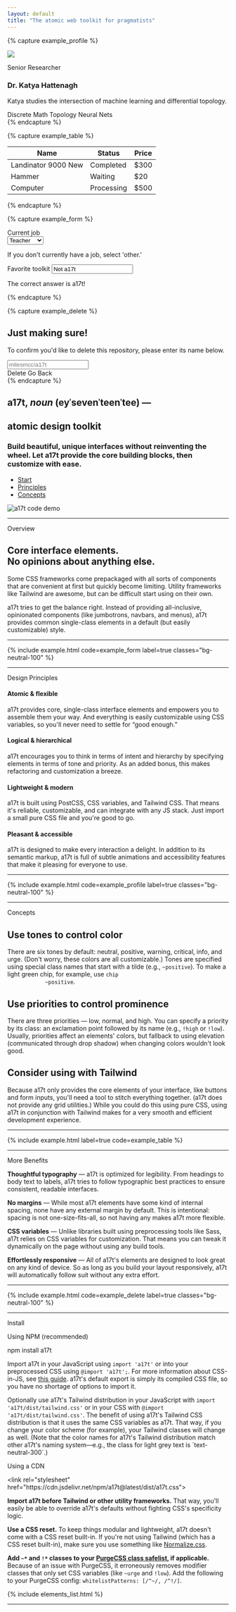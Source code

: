 ```yaml
---
layout: default
title: "The atomic web toolkit for pragmatists"
---
```


{% capture example_profile %}
<div class="card ~neutral !low md:flex max-w-lg">
  <div class="w-20 h-20 mx-auto mb-6 md:mr-6 flex-shrink-0">
    <img class="object-cover rounded-full" src="{{ '/assets/profile_image.png' | relative_url }}">
  </div>
  <div class="flex-grow text-center md:text-left">
    <p class="support">Senior Researcher</p>
    <h3 class="text-xl heading">Dr. Katya Hattenagh</h3>
    <p class="mt-2 mb-3">Katya studies the intersection of machine learning and differential topology.</p>
    <div>
      <span class="chip ~neutral mb-1">Discrete Math</span> <span class="chip ~neutral mb-1">Topology</span> <span
        class="chip ~neutral mb-1">Neural Nets</span>
    </div>
  </div>
</div>
{% endcapture %}

{% capture example_table %}
<table class="table">
  <thead>
    <tr>
      <th>Name</th>
      <th>Status</th>
      <th>Price</th>
    </tr>
  </thead>
  <tbody>
    <tr>
      <td>Landinator 9000 <span class="badge ~neutral">New</span></td>
      <td><span class="chip ~positive">Completed</span></td>
      <td>$300</td>
    </tr>
    <tr>
      <td>Hammer</td>
      <td><span class="chip ~urge">Waiting</span></td>
      <td>$20</td>
    </tr>
    <tr>
      <td>Computer</td>
      <td><span class="chip ~info">Processing</span></td>
      <td>$500</td>
    </tr>
  </tbody>
</table>
{% endcapture %}

{% capture example_form %}
<form class="card ~neutral !low">
  <div class="mb-4">
    <label class="label" for="toolkit">Current job</label>
    <div class="select ~neutral !low my-1 max-w-xs">
      <select>
        <option>Teacher</option>
        <option>Engineer</option>
        <option>Firefighter</option>
        <option>Other</option>
      </select>
    </div>
    <p class="support">If you don't currently have a job, select 'other.'</p>
  </div>
  <div>
    <label class="label" for="toolkit">Favorite toolkit</label>
    <input id="toolkit" type="text" class="input ~critical !normal my-1 max-w-xs  block" placeholder="At least 8 characters..."
      value="Not a17t">
    <p class="support ~critical">The correct answer is a17t!</p>
  </div>
</form>
{% endcapture %}

{% capture example_delete %}
<div class="card ~neutral !low p-0 max-w-sm">
  <div class="p-4">
    <h2 class="mb-1 text-lg heading">Just making sure!</h2>
    <p class="mb-3 text-base support">To confirm you'd like to delete this repository, please enter its name below.</p>
    <input class="input" type="text" placeholder="milesmcc/a17t">
  </div>
  <section class="section ~critical p-4">
    <span class="button ~critical !high">Delete</span>
    <span class="button ~neutral bg-transparent">Go Back</span>
  </section>
</div>
{% endcapture %}

<div class="items-center justify-between mb-24 md:flex md:mt-24">
  <section class="mt-6 mb-12 mr-6 md:w-6/12">
    <h2 class="text-lg heading md:text-3xl">
      a17t, <i>noun</i> <span class="text-neutral-500">(ey&#712;seven&#712;teen&#712;tee) &mdash;</span><br>
    </h2>
    <h1 class="mb-4 text-4xl font-semibold heading md:text-5xl text-urge-600">
      atomic design toolkit
    </h1>
    <h3 class="mb-6 text-lg subheading md:text-xl font-primary">Build beautiful, unique interfaces
    without reinventing the wheel. Let a17t provide
      the core building blocks, then customize with ease.</h3>
    <div>
      <ul class="text-lg">
        <li class="portal ~urge active"><a href="#install">Start</a></li>
        <li class="portal"><a href="#design">Principles</a></li>
        <li class="portal"><a href="#concepts">Concepts</a></li>
      </ul>
    </div>
  </section>
  <section class="md:w-5/12">
    <img src="{{'/assets/main_code_demo.png'|relative_url}}" class="rounded" alt="a17t code demo">
  </section>
</div>

<hr class="h-12 sep">

<section class="md:flex">
  <div class="lg:w-9/12">
    <article class="md:flex">
      <aside class="self-start hidden w-3/12 mb-4 md:block mh-auto md:sticky md:pr-12 md:text-right" style="top: 2rem;">
        <p class="text-2xl heading text-urge-600">Overview</p>
      </aside>
      <div class="md:w-9/12 content">
        <h2>Core interface elements. <br> No opinions about anything else.</h2>
        <p>Some CSS frameworks come prepackaged with all sorts of components that are convenient
          at first but quickly become limiting. Utility frameworks like Tailwind are awesome, but
          can be difficult start using on their own.</p>
        <p>a17t tries to get the balance right. Instead of providing all-inclusive, opinionated components (like
          jumbotrons, navbars, and menus), a17t provides common single-class elements in a default (but easily
          customizable) style.
        </p>
      </div>
    </article>
    <hr class="h-16 sep">
    <article class="justify-end md:flex">
      <div class="md:w-9/12 md:max-w-full">
        {% include example.html code=example_form label=true classes="bg-neutral-100" %}
      </div>
    </article>
    <hr class="h-16 sep">
    <article class="md:flex" id="design">
      <aside class="self-start mb-4 md:w-3/12 mh-auto md:sticky md:pr-12 md:text-right" style="top: 2rem;">
        <p class="mb-8 text-3xl heading text-urge-600 md:text-2xl">Design Principles</p>
      </aside>
      <div class="md:w-9/12">
        <section class="grid-cols-2 gap-8 md:grid">
          <div class="mb-6">
            <span class="shield ~info float-right ml-1 mb-1">
              <span class="icon">
                <i class="fas fa-atom fa-lg"></i>
              </span>
            </span>
            <h4 class="mb-1 text-xl heading">Atomic &amp; flexible</h4>
            <p>a17t provides core, single-class interface elements and empowers you to assemble them your way. And
              everything is easily customizable using CSS variables, so you'll never need to settle for &ldquo;good
              enough.&rdquo;
            </p>
          </div>
          <div class="mb-6">
            <span class="float-right shield ~positive ml-1 mb-1">
              <span class="icon">
                <i class="fas fa-brain fa-lg"></i>
              </span>
            </span>
            <h4 class="mb-1 text-xl heading">Logical &amp; hierarchical</h4>
            <p>a17t encourages you to think in terms of intent and hierarchy by specifying elements in terms of tone
              and priority. As an added bonus, this makes refactoring and customization a breeze.</p>
          </div>
          <div class="mb-6">
            <span class="float-right shield ~critical ml-1 mb-1">
              <span class="icon">
                <i class="fas fa-feather fa-lg"></i>
              </span>
            </span>
            <h4 class="mb-1 text-xl heading">Lightweight &amp; modern</h4>
            <p>a17t is built using PostCSS, CSS variables, and Tailwind CSS. That means it's reliable, customizable,
              and can integrate with any JS stack. Just import a small pure CSS file and you're good to go.</p>
          </div>
          <div class="mb-6">
            <span class="float-right shield ~urge ml-1 mb-1">
              <span class="icon">
                <i class="fas fa-smile-beam fa-lg"></i>
              </span>
            </span>
            <h4 class="mb-1 text-xl heading">Pleasant &amp; accessible</h4>
            <p>a17t is designed to make every interaction a delight. In addition to its semantic markup, a17t is full
              of subtle animations and accessibility features that make it pleasing for everyone to use.</p>
          </div>
        </section>
      </div>
    </article>
    <hr class="h-16 sep">
    <article class="justify-end md:flex">
      <div class="md:w-9/12 md:max-w-full">
        {% include example.html code=example_profile label=true classes="bg-neutral-100" %}
      </div>
    </article>
    <hr class="h-16 sep">
    <article class="md:flex" id="concepts">
      <aside class="self-start mb-4 md:w-3/12 mh-auto md:sticky md:pr-12 md:text-right" style="top: 2rem;">
        <p class="mb-8 text-3xl heading text-urge-600 md:text-2xl">Concepts</p>
      </aside>
      <div class="md:w-9/12 content">
        <h2>Use tones to control color</h2>
        <p>There are six tones by default: neutral, positive, warning, critical, info, and urge. (Don't worry, these
          colors are all customizable.) Tones are specified using special class names that start with a tilde 
          (e.g., <code class="code">~positive</code>). To make a light green chip, for example, use <code class="code">chip
            ~positive</code>.</p>
        <h2>Use priorities to control prominence</h2>
        <p>There are three priorities &mdash; low, normal, and high. You can specify a
          priority by its class: an exclamation point followed by its name (e.g., <code class="code">!high</code> or
          <code class="code">!low</code>). Usually, priorities affect an elements' colors, but fallback to using elevation
          (communicated through drop shadow) when changing colors wouldn't look good.</p>
        <h2>Consider using with Tailwind</h2>
        <p>Because a17t only provides the core elements of your interface, like buttons and form inputs, you'll need a
          tool to stitch everything together. (a17t does not provide any grid utilities.) While you could do this using
          pure CSS, using a17t in conjunction with Tailwind makes for a very smooth and efficient development
          experience.</p>
      </div>
    </article>
    <hr class="h-16 sep">
    <article class="justify-end md:flex">
      <div class="md:w-9/12 md:max-w-full">
        {% include example.html label=true code=example_table %}
      </div>
    </article>
    <hr class="h-16 sep">
    <article class="md:flex">
      <aside class="self-start mb-4 md:w-3/12 mh-auto md:sticky md:pr-12 md:text-right" style="top: 2rem;">
        <p class="mb-8 text-3xl heading text-urge-600 md:text-2xl">More Benefits</p>
      </aside>
      <div class="md:w-9/12 content">
        <p><strong>Thoughtful typography</strong> &mdash; a17t is optimized for legibility. From headings to body text
          to labels, a17t tries to follow typographic best practices to ensure consistent, readable interfaces.</p>
        <p><strong>No margins</strong> &mdash; While most a17t elements have some kind of internal spacing, none have
          any external margin by default. This is intentional: spacing is not one-size-fits-all, so not having any makes
          a17t more flexible.</p>
        <p><strong>CSS variables</strong> &mdash; Unlike libraries built using preprocessing tools like Sass, a17t
          relies on CSS variables for customization. That means you can tweak it dynamically on the page without using
          any build tools.</p>
        <p><strong>Effortlessly responsive</strong> &mdash; All of a17t's elements are designed to look great on any
          kind of device. So as long as you build your layout responsively, a17t will automatically follow suit without
          any extra effort.</p>
      </div>
    </article>
    <hr class="h-16 sep">
    <article class="justify-end md:flex">
      <div class="md:w-9/12 md:max-w-full">
        {% include example.html code=example_delete label=true classes="bg-neutral-100" %}
      </div>
    </article>
    <hr class="h-16 sep">
    <article class="pb-12 md:flex" id="install">
      <aside class="self-start mb-4 md:w-3/12 mh-auto md:sticky md:pr-12 md:text-right" style="top: 2rem;">
        <p class="mb-8 text-3xl heading text-urge-600 md:text-2xl">Install</p>
      </aside>
      <div class="md:w-9/12">
        <p class="mb-2 label">Using NPM (recommended)</p>
        <div class="card ~neutral !high font-mono mb-4">
          npm install a17t
        </div>
        <p class="mb-2">Import a17t in your JavaScript using <code class="code">import 'a17t'</code> or into your preprocessed CSS using <code class="code">@import 'a17t';</code>. For more information about
          CSS-in-JS, see <a href="https://css-tricks.com/the-many-ways-to-include-css-in-javascript-applications/">
          this guide</a>. a17t's default export is simply its compiled CSS file, so you have no shortage of options
          to import it.</p>
        <p class="mb-6">Optionally use a17t's Tailwind distribution in your JavaScript with <code class="code">import 'a17t/dist/tailwind.css'</code> or in your CSS with <code class="code">@import 'a17t/dist/tailwind.css'</code>. The benefit of using a17t's Tailwind CSS distribution is that it uses the same CSS variables as a17t. That way, if you change your color scheme (for example), your Tailwind classes will change as well. (Note that the color names for a17t's Tailwind distribution match other a17t's naming system&mdash;e.g., the class for light grey text is `text-neutral-300`.)</p>
        <p class="mb-2 label">Using a CDN</p>
        <div class="card ~neutral !high font-mono mb-4 text-sm">
          &lt;link rel="stylesheet" href="https://cdn.jsdelivr.net/npm/a17t@latest/dist/a17t.css"&gt;
        </div>
        <aside class="aside ~urge content">
          <p>
            <strong>Import a17t before Tailwind or other utility frameworks.</strong>
            That way, you'll easily be able to override a17t's defaults without fighting CSS's specificity logic.</p>
          <p>
            <strong>Use a CSS reset.</strong>
            To keep things modular and lightweight, a17t doesn't come with a CSS reset built-in. If you're not using
            Tailwind (which has a CSS reset built-in), make sure you use something like <a href="https://necolas.github.io/normalize.css/">Normalize.css</a>.
          </p>
          <p>
            <strong>Add <code class="code">~*</code> and <code class="code">!*</code> classes to your <a href="https://purgecss.com/safelisting.html">PurgeCSS class safelist</a>,
            if applicable.</strong> Because of an issue with PurgeCSS, it erroneously removes modifier classes that only set CSS variables (like <code class="code">~urge</code>
            and <code class="code">!low</code>). Add the following to your PurgeCSS config: <code class="code">whitelistPatterns: [/^~/, /^!/]</code>.
          </p>
        </aside>
      </div>
    </article>
  </div>
  <div class="hidden pl-20 opacity-75 md:w-3/12 lg:block">
    {% include elements_list.html %}
  </div>
</section>

<hr class="sep">
